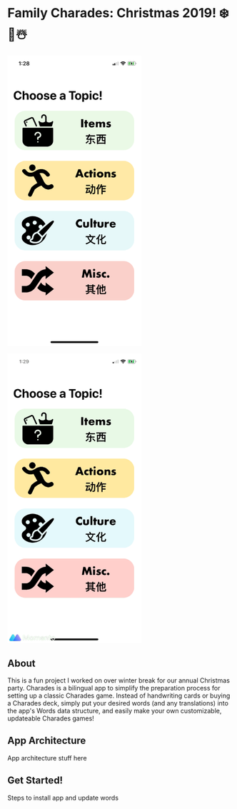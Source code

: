 # Family Charades: Christmas 2019! ❄️🎄☃️

<img src="https://github.com/wrenliang/Charades-Xmas-2019/blob/master/readme%20Assets/Home-Screen.PNG" alt="Home Screen Picture" width="300"> <p>        </p> <img src="https://github.com/wrenliang/Charades-Xmas-2019/blob/master/readme%20Assets/Demo-Gif.GIF" alt="Demo GIF" width="300">

## About
This is a fun project I worked on over winter break for our annual Christmas party. Charades is a bilingual app to simplify the preparation process for setting up a classic Charades game. Instead of handwriting cards or buying a Charades deck, simply put your desired words (and any translations) into the app's Words data structure, and easily make your own customizable, updateable Charades games!

## App Architecture



App architecture stuff here



## Get Started!

Steps to install app and update words
